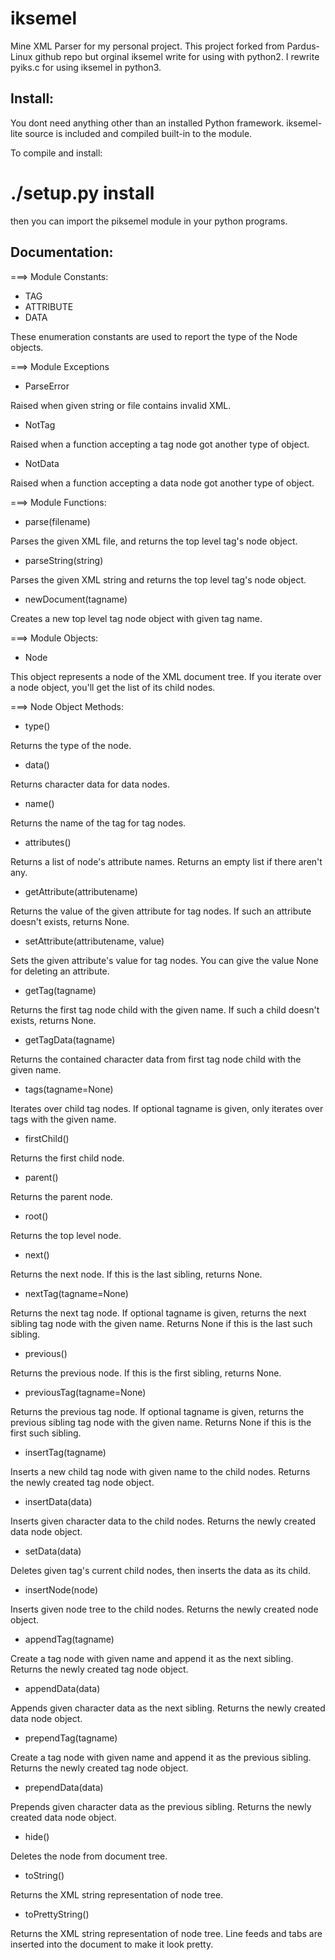 # iksemel
Mine XML Parser for my personal project.
This project forked from Pardus-Linux github repo but orginal iksemel write for using with python2. I rewrite pyiks.c for using iksemel in python3.


Install:
--------

You dont need anything other than an installed Python framework.
iksemel-lite source is included and compiled built-in to the module.

To compile and install: 
# ./setup.py install 
then you can import the piksemel module in your python programs.


Documentation:
--------------

===> Module Constants:

* TAG
* ATTRIBUTE
* DATA

These enumeration constants are used to report the type of the Node objects.

===> Module Exceptions

* ParseError

Raised when given string or file contains invalid XML.

* NotTag

Raised when a function accepting a tag node got another type of object.

* NotData

Raised when a function accepting a data node got another type of object.

===> Module Functions:

* parse(filename)

Parses the given XML file, and returns the top level tag's node object.

* parseString(string)

Parses the given XML string and returns the top level tag's node object.

* newDocument(tagname)

Creates a new top level tag node object with given tag name.

===> Module Objects:

* Node

This object represents a node of the XML document tree. If you iterate
over a node object, you'll get the list of its child nodes.

===> Node Object Methods:

* type()

Returns the type of the node.

* data()

Returns character data for data nodes.

* name()

Returns the name of the tag for tag nodes.

* attributes()

Returns a list of node's attribute names. Returns an empty list
if there aren't any.

* getAttribute(attributename)

Returns the value of the given attribute for tag nodes. If such
an attribute doesn't exists, returns None.

* setAttribute(attributename, value)

Sets the given attribute's value for tag nodes. You can give
the value None for deleting an attribute.

* getTag(tagname)

Returns the first tag node child with the given name. If such a child
doesn't exists, returns None.

* getTagData(tagname)

Returns the contained character data from first tag node child with the
given name.

* tags(tagname=None)

Iterates over child tag nodes. If optional tagname is given, only
iterates over tags with the given name.

* firstChild()

Returns the first child node.

* parent()

Returns the parent node.

* root()

Returns the top level node.

* next()

Returns the next node. If this is the last sibling, returns None.

* nextTag(tagname=None)

Returns the next tag node. If optional tagname is given, returns the
next sibling tag node with the given name. Returns None if this is
the last such sibling.

* previous()

Returns the previous node. If this is the first sibling, returns None.

* previousTag(tagname=None)

Returns the previous tag node. If optional tagname is given, returns
the previous sibling tag node with the given name. Returns None if
this is the first such sibling.

* insertTag(tagname)

Inserts a new child tag node with given name to the child nodes.
Returns the newly created tag node object.

* insertData(data)

Inserts given character data to the child nodes. Returns the newly
created data node object.

* setData(data)

Deletes given tag's current child nodes, then inserts the data as
its child.

* insertNode(node)

Inserts given node tree to the child nodes. Returns the newly created
node object.

* appendTag(tagname)

Create a tag node with given name and append it as the next sibling.
Returns the newly created tag node object.

* appendData(data)

Appends given character data as the next sibling. Returns the newly
created data node object.

* prependTag(tagname)

Create a tag node with given name and append it as the previous
sibling. Returns the newly created tag node object.

* prependData(data)

Prepends given character data as the previous sibling. Returns the
newly created data node object.

* hide()

Deletes the node from document tree.

* toString()

Returns the XML string representation of node tree.

* toPrettyString()

Returns the XML string representation of node tree. Line feeds and
tabs are inserted into the document to make it look pretty.
